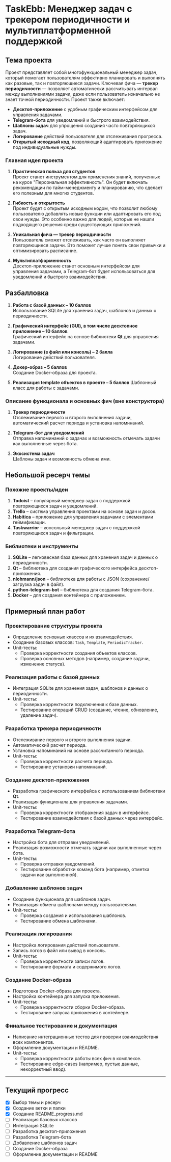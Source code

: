# TaskEbb: Менеджер задач с трекером периодичности и мультиплатформенной поддержкой

## Тема проекта
Проект представляет собой многофункциональный менеджер задач, который помогает пользователям эффективно планировать и выполнять как разовые, так и повторяющиеся задачи. Ключевая фича — **трекер периодичности** — позволяет автоматически рассчитывать интервал между выполнениями задачи, даже если пользователь изначально не знает точной периодичности. Проект также включает:
- **Десктоп-приложение** с удобным графическим интерфейсом для управления задачами.
- **Telegram-бота** для уведомлений и быстрого взаимодействия.
- **Шаблоны задач** для упрощения создания часто повторяющихся задач.
- **Логирование** действий пользователя для отслеживания прогресса.
- **Открытый исходный код**, позволяющий адаптировать приложение под индивидуальные нужды.

### Главная идея проекта
1. **Практическая польза для студентов**  
   Проект станет инструментом для применения знаний, полученных на курсе "Персональная эффективность". Он будет включать рекомендации по тайм-менеджменту и планированию, что сделает его полезным для многих студентов.

2. **Гибкость и открытость**  
   Проект будет с открытым исходным кодом, что позволит любому пользователю добавлять новые функции или адаптировать его под свои нужды. Это особенно важно для людей, которые не нашли подходящего решения среди существующих приложений.

3. **Уникальная фича — трекер периодичности**  
   Пользователь сможет отслеживать, как часто он выполняет повторяющиеся задачи. Это поможет лучше понять свои привычки и оптимизировать расписание.

4. **Мультиплатформенность**  
   Десктоп-приложение станет основным интерфейсом для управления задачами, а Telegram-бот будет использоваться для уведомлений и быстрого взаимодействия.


## Разбалловка
1. **Работа с базой данных – 10 баллов**  
   Использование SQLite для хранения задач, шаблонов и данных о периодичности.

2. **Графический интерфейс (GUI), в том числе десктопное приложение – 10 баллов**  
   Графический интерфейс на основе библиотеки **Qt** для управления задачами.

3. **Логирование (в файл или консоль) – 2 балла**  
   Логирование действий пользователя.

4. **Докер-образ – 5 баллов**  
   Создание Docker-образа для проекта.

5. **Реализация template объектов в проекте – 5 баллов**
   Шаблонный класс для работы с задачами.

### Описание функционала и основных фич (вне конструктора)
1. **Трекер периодичности**  
   Отслеживание первого и второго выполнения задачи, автоматический расчет периода и установка напоминаний.

2. **Telegram-бот для уведомлений**  
   Отправка напоминаний о задачах и возможность отмечать задачи как выполненные через бота.

3. **Экосистема задач**  
   Шаблоны задач и возможность обмена ими.


## Небольшой ресерч темы
### Похожие проекты/идеи
1. **Todoist** – популярный менеджер задач с поддержкой повторяющихся задач и уведомлений.
2. **Trello** – система управления проектами на основе задач и досок.
3. **Habitica** – приложение для управления задачами с элементами геймификации.
4. **Taskwarrior** – консольный менеджер задач с поддержкой повторяющихся задач и фильтрации.

### Библиотеки и инструменты
1. **SQLite** – легковесная база данных для хранения задач и данных о периодичности.
2. **Qt** – библиотека для создания графического интерфейса десктоп-приложения.
3. **nlohmann/json** – библиотека для работы с JSON (сохранение/загрузка задач в файл).
4. **python-telegram-bot** – библиотека для создания Telegram-бота.
5. **Docker** – для создания контейнера с приложением.


## Примерный план работ
### Проектирование структуры проекта
- Определение основных классов и их взаимодействия.
- Создание базовых классов: `Task`, `Template`, `PeriodicTracker`.
- Unit-тесты:
  - Проверка корректности создания объектов классов.
  - Проверка основных методов (например, создание задачи, изменение статуса).

### Реализация работы с базой данных
- Интеграция SQLite для хранения задач, шаблонов и данных о периодичности.
- Unit-тесты:
  - Проверка корректности подключения к базе данных.
  - Тестирование операций CRUD (создание, чтение, обновление, удаление задач).

### Разработка трекера периодичности
- Отслеживание первого и второго выполнения задачи.
- Автоматический расчет периода.
- Установка напоминаний на основе рассчитанного периода.
- Unit-тесты:
  - Проверка корректности расчета периода.
  - Тестирование установки напоминаний.

### Создание десктоп-приложения
- Разработка графического интерфейса с использованием библиотеки **Qt**.
- Реализация функционала для управления задачами.
- Unit-тесты:
  - Проверка корректности отображения задач в интерфейсе.
  - Тестирование взаимодействия с базой данных через интерфейс.

### Разработка Telegram-бота
- Настройка бота для отправки уведомлений.
- Реализация возможности отмечать задачи как выполненные через бота.
- Unit-тесты:
  - Проверка отправки уведомлений.
  - Тестирование обработки команд бота (например, отметка задачи как выполненной).

### Добавление шаблонов задач
- Создание функционала для шаблонов задач.
- Реализация обмена шаблонами между пользователями.
- Unit-тесты:
  - Проверка создания и использования шаблонов.
  - Тестирование обмена шаблонами.

### Реализация логирования
- Настройка логирования действий пользователя.
- Запись логов в файл или вывод в консоль.
- Unit-тесты:
  - Проверка корректности записи логов.
  - Тестирование формата и содержимого логов.

### Создание Docker-образа
- Подготовка Docker-образа для проекта.
- Настройка контейнера для запуска приложения.
- Unit-тесты:
  - Проверка корректности сборки Docker-образа.
  - Тестирование запуска приложения в контейнере.

### Финальное тестирование и документация
- Написание интеграционных тестов для проверки взаимодействия всех компонентов.
- Оформление документации и README.
- Unit-тесты:
  - Проверка корректности работы всех фич в комплексе.
  - Тестирование edge-cases (например, пустые данные, некорректный ввод).

---

## Текущий прогресс
- [x] Выбор темы и ресерч
- [x] Создание ветки и папки
- [x] Создание README_progress.md
- [ ] Реализация базовых классов
- [ ] Интеграция SQLite
- [ ] Разработка десктоп-приложения
- [ ] Разработка Telegram-бота
- [ ] Добавление шаблонов задач
- [ ] Создание Docker-образа
- [ ] Оформление документации и README
